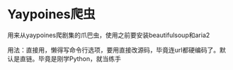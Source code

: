 # Yaypoines爬虫

用来从yaypoines爬剧集的爪巴虫，使用之前要安装beautifulsoup和aria2

用法：直接用，懒得写命令行选项，要用直接改源码，毕竟连url都硬编码了。默认是直链。毕竟是刚学Python，就当练手